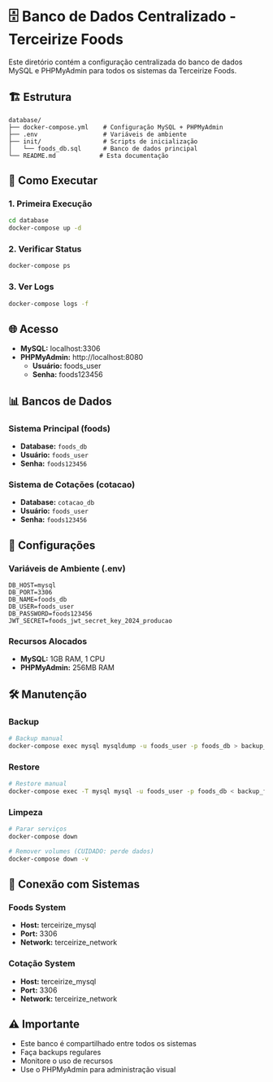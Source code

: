 # 🗄️ Banco de Dados Centralizado - Terceirize Foods

Este diretório contém a configuração centralizada do banco de dados MySQL e PHPMyAdmin para todos os sistemas da Terceirize Foods.

## 🏗️ Estrutura

```
database/
├── docker-compose.yml    # Configuração MySQL + PHPMyAdmin
├── .env                  # Variáveis de ambiente
├── init/                 # Scripts de inicialização
│   └── foods_db.sql      # Banco de dados principal
└── README.md            # Esta documentação
```

## 🚀 Como Executar

### 1. Primeira Execução
```bash
cd database
docker-compose up -d
```

### 2. Verificar Status
```bash
docker-compose ps
```

### 3. Ver Logs
```bash
docker-compose logs -f
```

## 🌐 Acesso

- **MySQL:** localhost:3306
- **PHPMyAdmin:** http://localhost:8080
  - **Usuário:** foods_user
  - **Senha:** foods123456

## 📊 Bancos de Dados

### Sistema Principal (foods)
- **Database:** `foods_db`
- **Usuário:** `foods_user`
- **Senha:** `foods123456`

### Sistema de Cotações (cotacao)
- **Database:** `cotacao_db`
- **Usuário:** `foods_user`
- **Senha:** `foods123456`

## 🔧 Configurações

### Variáveis de Ambiente (.env)
```env
DB_HOST=mysql
DB_PORT=3306
DB_NAME=foods_db
DB_USER=foods_user
DB_PASSWORD=foods123456
JWT_SECRET=foods_jwt_secret_key_2024_producao
```

### Recursos Alocados
- **MySQL:** 1GB RAM, 1 CPU
- **PHPMyAdmin:** 256MB RAM

## 🛠️ Manutenção

### Backup
```bash
# Backup manual
docker-compose exec mysql mysqldump -u foods_user -p foods_db > backup_$(date +%Y%m%d).sql
```

### Restore
```bash
# Restore manual
docker-compose exec -T mysql mysql -u foods_user -p foods_db < backup_file.sql
```

### Limpeza
```bash
# Parar serviços
docker-compose down

# Remover volumes (CUIDADO: perde dados)
docker-compose down -v
```

## 🔗 Conexão com Sistemas

### Foods System
- **Host:** terceirize_mysql
- **Port:** 3306
- **Network:** terceirize_network

### Cotação System
- **Host:** terceirize_mysql
- **Port:** 3306
- **Network:** terceirize_network

## ⚠️ Importante

- Este banco é compartilhado entre todos os sistemas
- Faça backups regulares
- Monitore o uso de recursos
- Use o PHPMyAdmin para administração visual 